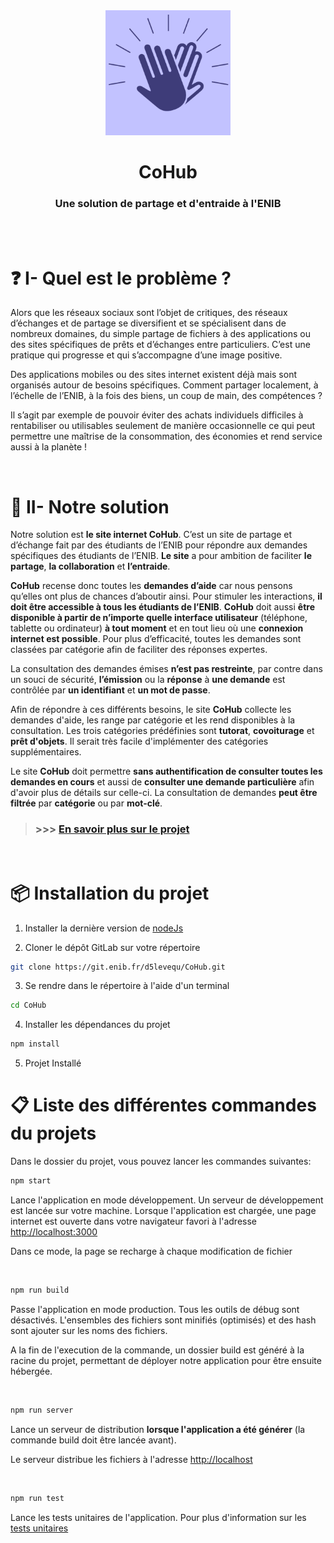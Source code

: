 <div align="center">
    <img src="docs/CoHub.png" alt="drawing" width="200px;" style="filter: opacity(0.6) drop-shadow(0 0 0 blue);"/>
    <h1><b>CoHub</b></h1>
    <h3>Une solution de partage et d'entraide à l'ENIB</h3>
</div>

<br/>
<br/>

# ❓ I- Quel est le problème ? 
 
Alors que les réseaux sociaux sont l’objet de critiques, des réseaux d’échanges et de partage se diversifient et se spécialisent dans de nombreux domaines, du simple partage de fichiers à des applications ou des sites spécifiques de prêts et d’échanges entre particuliers. 
C’est une pratique qui progresse et qui s’accompagne d’une image positive. 
 
Des applications mobiles ou des sites internet existent déjà mais sont organisés autour de besoins spécifiques. Comment partager localement, à l’échelle de l’ENIB, à la fois des biens, un coup de main, des compétences ? 
 
Il s’agit par exemple de pouvoir éviter des achats individuels difficiles à rentabiliser ou utilisables seulement de manière occasionnelle ce qui peut permettre une maîtrise de la consommation, des économies et rend service aussi à la planète !

<br/>

# 📣 II- Notre solution 
 
Notre solution est **le site internet CoHub**. C’est un site de partage et d’échange fait par des étudiants de l’ENIB pour répondre aux demandes spécifiques des étudiants de l’ENIB. **Le site** a pour ambition de faciliter **le partage**, **la collaboration** et **l’entraide**. 
 
**CoHub** recense donc toutes les **demandes d’aide** car nous pensons qu’elles ont plus de chances d’aboutir ainsi. Pour stimuler les interactions, **il doit être accessible à tous les étudiants de l’ENIB**. **CoHub** doit aussi **être disponible à partir de n’importe quelle interface utilisateur** (téléphone, tablette ou ordinateur) **à tout moment** et en tout lieu où une **connexion internet est possible**. Pour plus d’efficacité, toutes les demandes sont classées par catégorie afin de faciliter des réponses expertes. 
 
La consultation des demandes émises **n’est pas restreinte**, par contre dans un souci de sécurité, **l’émission** ou la **réponse** à **une demande** est contrôlée par **un identifiant** et **un mot de passe**. 
 
Afin de répondre à ces différents besoins, le site **CoHub** collecte les demandes d'aide, les range par catégorie et les rend disponibles à la consultation. 
Les trois catégories prédéfinies sont **tutorat**, **covoiturage** et **prêt d'objets**. Il serait très facile d'implémenter des catégories supplémentaires.

Le site **CoHub** doit permettre **sans authentification de consulter toutes les demandes en cours** et aussi de **consulter une demande particulière** afin d'avoir plus de détails sur celle-ci. La consultation de demandes **peut être filtrée** par **catégorie** ou par **mot-clé**. 


> ### >>>  [En savoir plus sur le projet](./docs/documentation.md)

<br/>

# 📦 Installation du projet

1. Installer la dernière version de [nodeJs](https://nodejs.org/en/)

2. Cloner le dépôt GitLab sur votre répertoire
```bash
git clone https://git.enib.fr/d5levequ/CoHub.git
```

3. Se rendre dans le répertoire à l'aide d'un terminal
```bash
cd CoHub
```

4. Installer les dépendances du projet
```bash
npm install
```
5. Projet Installé


# 📋 Liste des différentes commandes du projets

Dans le dossier du projet, vous pouvez lancer les commandes suivantes:

```bash
npm start
```
Lance l'application en mode développement. Un serveur de développement est lancée sur votre machine. Lorsque l'application est chargée, une page internet est ouverte dans votre navigateur favori à l'adresse [http://localhost:3000](http://localhost:3000)

Dans ce mode, la page se recharge à chaque modification de fichier

<br/>

```bash
npm run build
```
Passe l'application en mode production. Tous les outils de débug sont désactivés. L'ensembles des fichiers sont minifiés (optimisés) et des hash sont ajouter sur les noms des fichiers.

A la fin de l'execution de la commande, un dossier build est généré à la racine du projet, permettant de déployer notre application pour être ensuite hébergée.

<br/>

```bash
npm run server
```
Lance un serveur de distribution
**lorsque l'application a été générer** (la commande build doit être lancée avant).

Le serveur distribue les fichiers à l'adresse [http://localhost](http://localhost)

<br/>

```bash
npm run test
```
Lance les tests unitaires de l'application.
Pour plus d'information sur les [tests unitaires](https://facebook.github.io/create-react-app/docs/running-tests)